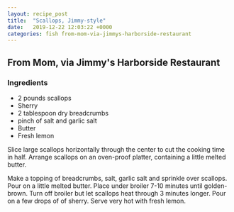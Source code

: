 ```yaml
---
layout: recipe_post
title:  "Scallops, Jimmy-style"
date:   2019-12-22 12:03:22 +0000
categories: fish from-mom-via-jimmys-harborside-restaurant
---
```


## From Mom, via Jimmy's Harborside Restaurant
### Ingredients
* 2 pounds scallops
* Sherry
* 2 tablespoon dry breadcrumbs
* pinch of salt and garlic salt
* Butter
* Fresh lemon


Slice large scallops horizontally through the center to cut the cooking time in half. Arrange scallops on an oven-proof platter, containing a little melted butter. 

Make a topping of breadcrumbs, salt, garlic salt and sprinkle over scallops. Pour on a little melted butter. Place under broiler 7-10 minutes until golden-brown. Turn off broiler but let scallops heat through 3 minutes longer. Pour on a few drops of of sherry. Serve very hot with fresh lemon.
